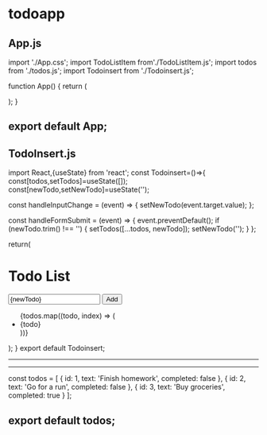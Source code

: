 # todoapp
App.js
--------------
import './App.css';
import TodoListItem from'./TodoListItem.js';
import todos from './todos.js';
import Todoinsert from './Todoinsert.js';

function App() {
  return (
    <div>
        <Todoinsert/>
      </div>
  );
}

export default App;
--------------------------------------------
TodoInsert.js
--------------------------------------------
import React,{useState} from 'react';
const Todoinsert=()=>{
const[todos,setTodos]=useState([]);
const[newTodo,setNewTodo]=useState('');

const handleInputChange = (event) => {
    setNewTodo(event.target.value);
  };

  const handleFormSubmit = (event) => {
    event.preventDefault();
    if (newTodo.trim() !== '') {
      setTodos([...todos, newTodo]);
      setNewTodo('');
    }
  };


return(
    <div>
        <h1>Todo List</h1>
      <form onSubmit={handleFormSubmit}>
        <input
          type="text"
          placeholder="Enter a new todo"
          value={newTodo}
          onChange={handleInputChange}
        />
        <button type="submit">Add</button>
      </form>
      <ul>
        {todos.map((todo, index) => (
          <li key={index}>{todo}</li>
        ))}
      </ul>
    </div>
);
}
export default Todoinsert;

--------------------------------------------------
------------------------------------------------------
const todos = [
    { id: 1, text: 'Finish homework', completed: false },
    { id: 2, text: 'Go for a run', completed: false },
    { id: 3, text: 'Buy groceries', completed: true }
  ];
  
  export default todos;
  ------------------------------------------------
